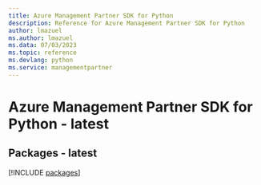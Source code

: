 ```yaml
---
title: Azure Management Partner SDK for Python
description: Reference for Azure Management Partner SDK for Python
author: lmazuel
ms.author: lmazuel
ms.data: 07/03/2023
ms.topic: reference
ms.devlang: python
ms.service: managementpartner
---
```

# Azure Management Partner SDK for Python - latest
## Packages - latest
[!INCLUDE [packages](management-partner-index.md)]